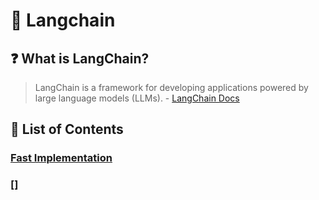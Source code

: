# 🦜 Langchain

## ❓ What is LangChain?

> LangChain is a framework for developing applications powered by large language models (LLMs). - [LangChain Docs](https://python.langchain.com/docs/introduction/)

## 📜 List of Contents

### [Fast Implementation](./fast-implementation.md)

### []
